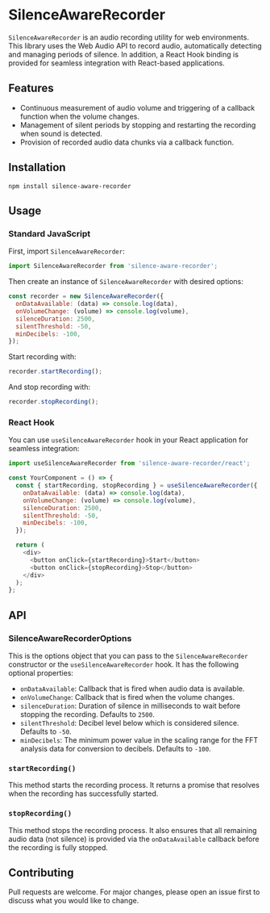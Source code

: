 # SilenceAwareRecorder

`SilenceAwareRecorder` is an audio recording utility for web environments. This library uses the Web Audio API to record audio, automatically detecting and managing periods of silence. In addition, a React Hook binding is provided for seamless integration with React-based applications.

## Features

- Continuous measurement of audio volume and triggering of a callback function when the volume changes.
- Management of silent periods by stopping and restarting the recording when sound is detected.
- Provision of recorded audio data chunks via a callback function.

## Installation

```shell
npm install silence-aware-recorder
```

## Usage

### Standard JavaScript

First, import `SilenceAwareRecorder`:

```javascript
import SilenceAwareRecorder from 'silence-aware-recorder';
```

Then create an instance of `SilenceAwareRecorder` with desired options:

```javascript
const recorder = new SilenceAwareRecorder({
  onDataAvailable: (data) => console.log(data),
  onVolumeChange: (volume) => console.log(volume),
  silenceDuration: 2500,
  silentThreshold: -50,
  minDecibels: -100,
});
```

Start recording with:

```javascript
recorder.startRecording();
```

And stop recording with:

```javascript
recorder.stopRecording();
```

### React Hook

You can use `useSilenceAwareRecorder` hook in your React application for seamless integration:

```javascript
import useSilenceAwareRecorder from 'silence-aware-recorder/react';

const YourComponent = () => {
  const { startRecording, stopRecording } = useSilenceAwareRecorder({
    onDataAvailable: (data) => console.log(data),
    onVolumeChange: (volume) => console.log(volume),
    silenceDuration: 2500,
    silentThreshold: -50,
    minDecibels: -100,
  });

  return (
    <div>
      <button onClick={startRecording}>Start</button>
      <button onClick={stopRecording}>Stop</button>
    </div>
  );
};
```

## API

### SilenceAwareRecorderOptions

This is the options object that you can pass to the `SilenceAwareRecorder` constructor or the `useSilenceAwareRecorder` hook. It has the following optional properties:

- `onDataAvailable`: Callback that is fired when audio data is available.
- `onVolumeChange`: Callback that is fired when the volume changes.
- `silenceDuration`: Duration of silence in milliseconds to wait before stopping the recording. Defaults to `2500`.
- `silentThreshold`: Decibel level below which is considered silence. Defaults to `-50`.
- `minDecibels`: The minimum power value in the scaling range for the FFT analysis data for conversion to decibels. Defaults to `-100`.

### `startRecording()`

This method starts the recording process. It returns a promise that resolves when the recording has successfully started.

### `stopRecording()`

This method stops the recording process. It also ensures that all remaining audio data (not silence) is provided via the `onDataAvailable` callback before the recording is fully stopped.

## Contributing

Pull requests are welcome. For major changes, please open an issue first to discuss what you would like to change.
